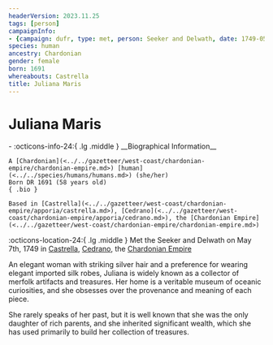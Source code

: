 ```yaml
---
headerVersion: 2023.11.25
tags: [person]
campaignInfo:
- {campaign: dufr, type: met, person: Seeker and Delwath, date: 1749-05-07}
species: human
ancestry: Chardonian
gender: female
born: 1691
whereabouts: Castrella
title: Juliana Maris
---
```

# Juliana Maris
<div class="grid cards ext-narrow-margin ext-one-column" markdown>
- :octicons-info-24:{ .lg .middle } __Biographical Information__

    A [Chardonian](<../../gazetteer/west-coast/chardonian-empire/chardonian-empire.md>) [human](<../../species/humans/humans.md>) (she/her)  
    Born DR 1691 (58 years old)  
    { .bio }

    Based in [Castrella](<../../gazetteer/west-coast/chardonian-empire/apporia/castrella.md>), [Cedrano](<../../gazetteer/west-coast/chardonian-empire/apporia/cedrano.md>), the [Chardonian Empire](<../../gazetteer/west-coast/chardonian-empire/chardonian-empire.md>)
</div>



:octicons-location-24:{ .lg .middle } Met the Seeker and Delwath on May 7th, 1749 in [Castrella](<../../gazetteer/west-coast/chardonian-empire/apporia/castrella.md>), [Cedrano](<../../gazetteer/west-coast/chardonian-empire/apporia/cedrano.md>), the [Chardonian Empire](<../../gazetteer/west-coast/chardonian-empire/chardonian-empire.md>)  


An elegant woman with striking silver hair and a preference for wearing elegant imported silk robes, Juliana is widely known as a collector of merfolk artifacts and treasures. Her home is a veritable museum of oceanic curiosities, and she obsesses over the provenance and meaning of each piece. 

She rarely speaks of her past, but it is well known that she was the only daughter of rich parents, and she inherited significant wealth, which she has used primarily to build her collection of treasures. 

